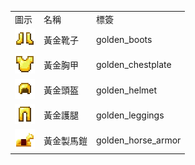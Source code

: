 <table>
	<tablebody>
		<tr>
			<td>圖示</td>
			<td>名稱</td>
			<td>標簽</td>
		</tr>
		<tr>
			<td><img src="mc_icon/combat/golden_boots.png"></td>
			<td>黃金靴子</td>
			<td>golden_boots</td>
		</tr>
		<tr>
			<td><img src="mc_icon/combat/golden_chestplate.png"></td>
			<td>黃金胸甲</td>
			<td>golden_chestplate</td>
		</tr>
		<tr>
			<td><img src="mc_icon/combat/golden_helmet.png"></td>
			<td>黃金頭盔</td>
			<td>golden_helmet</td>
		</tr>
		<tr>
			<td><img src="mc_icon/combat/golden_leggings.png"></td>
			<td>黃金護腿</td>
			<td>golden_leggings</td>
		</tr>
		<tr>
			<td><img src="mc_icon/misc/horse_armor/golden_horse_armor.png"></td>
			<td>黃金製馬鎧</td>
			<td>golden_horse_armor</td>
		</tr>
	</tablebody>
</table>